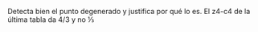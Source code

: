  Detecta bien el punto degenerado y justifica por qué lo es. El z4-c4 de la última tabla da 4/3 y no ⅓